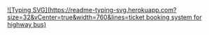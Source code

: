 
[![Typing SVG](https://readme-typing-svg.herokuapp.com?size=32&vCenter=true&width=760&lines=ticket booking system for highway bus)](https://git.io/typing-svg)
